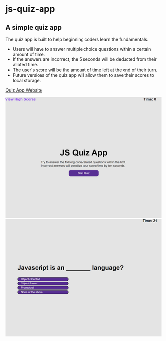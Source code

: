 # js-quiz-app #
## A simple quiz app ##

The quiz app is built to help beginning coders learn the fundamentals. 

* Users will have to answer multiple choice questions within a certain amount of time.
* If the answers are incorrect, the 5 seconds will be deducted from their alloted time.
* The user's score will be the amount of time left at the end of their turn.
* Future versions of the quiz app will allow them to save their scores to local storage.

[Quiz App Website](https://js-quizer.netlify.app/)

![screenshot one](/assets/images/screen1.jpg "Splash page") 
![screenshot two](/assets/images/screen2.jpg "Quiz time")